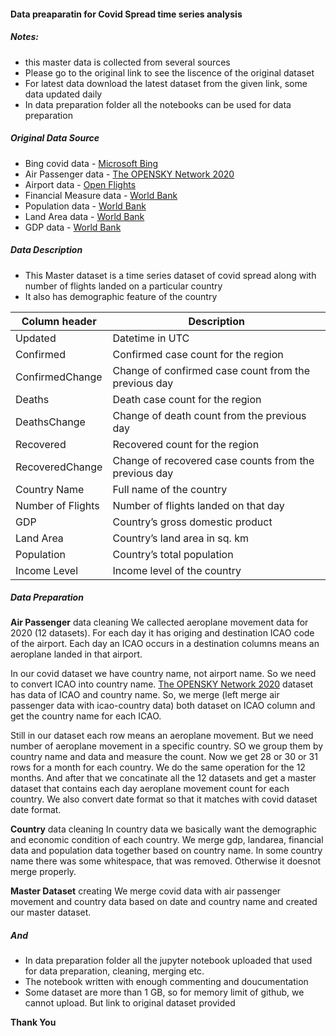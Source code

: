 #### Data preaparatin for Covid Spread time series analysis

##### Notes: 
- this master data is collected from several sources
- Please go to the original link to see the liscence of the original dataset
- For latest data download the latest dataset from the given link, some data updated daily
- In data preparation folder all the notebooks can be used for data preparation

##### Original Data Source
- Bing covid data - [Microsoft Bing](https://github.com/microsoft/Bing-COVID-19-Data/tree/master/data)
- Air Passenger data - [The OPENSKY Network 2020](https://zenodo.org/record/4485741)
- Airport data - [Open Flights](https://openflights.org/data.html)
- Financial Measure data - [World Bank](https://datacatalog.worldbank.org/dataset/covid-19-finance-sector-related-policy-responses)
- Population data - [World Bank](https://data.worldbank.org/indicator/SP.POP.TOTL)
- Land Area data - [World Bank](https://data.worldbank.org/indicator/AG.LND.TOTL.K2)
- GDP data - [World Bank](https://data.worldbank.org/indicator/NY.GDP.MKTP.CD)

##### Data Description
- This Master dataset is a time series dataset of covid spread along with number of flights landed on a particular country
- It also has demographic feature of the country


|Column header | Description | 
|---|---|
|Updated| Datetime in UTC |
|Confirmed | Confirmed case count for the region |
|ConfirmedChange| Change of confirmed case count from the previous day |
|Deaths| Death case count for the region |
|DeathsChange| Change of death count from the previous day |
|Recovered| Recovered count for the region |
|RecoveredChange| Change of recovered case counts from the previous day |
|Country Name| Full name of the country |
|Number of Flights| Number of flights landed on that day |
|GDP | Country’s gross domestic product |
|Land Area| Country’s land area in sq. km |
|Population| Country’s total population |
|Income Level| Income level of the country|



##### Data Preparation

**Air Passenger** data cleaning
 We callected aeroplane movement data for 2020 (12 datasets). For each day it has origing and destination ICAO code of the airport. Each day an ICAO occurs in a destination columns means an aeroplane landed in that airport. 
 
 In our covid dataset we have country name, not airport name. So we need to convert ICAO into country name. [The OPENSKY Network 2020](https://zenodo.org/record/4485741) dataset has data of ICAO and country name. So, we merge (left merge air passenger data with icao-country data) both dataset on ICAO column and get the country name for each ICAO. 
 
Still in our dataset each row means an aeroplane movement. But we need number of aeroplane movement in a specific country. SO we group them by country name and data and measure the count. Now we get 28 or 30 or 31 rows for a month for each country. We do the same operation for the 12 months. And after that we concatinate all the 12 datasets and get a master dataset that contains each day aeroplane movement count for each country. We also convert date format so that it matches with covid dataset date format. 


 **Country** data cleaning
 In country data we basically want the demographic and economic condition of each country. We merge gdp, landarea, financial data and population data together based on country name. In some country name there was some whitespace, that was removed. Otherwise it doesnot merge properly.
 
 
 **Master Dataset** creating
 We merge covid data with air passenger movement and country data based on date and country name and created our master dataset. 


##### And
- In data preparation folder all the jupyter notebook uploaded that used for data preparation, cleaning, merging etc. 
- The notebook written with enough commenting and doucumentation
- Some dataset are more than 1 GB, so for memory limit of github, we cannot upload. But link to original dataset provided 

**Thank You**




